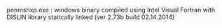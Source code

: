 penmshxp.exe :  windows binary compiled using Intel Visual Fortran with DISLIN library statically linked (ver 2.73b build 02.14.2014)

